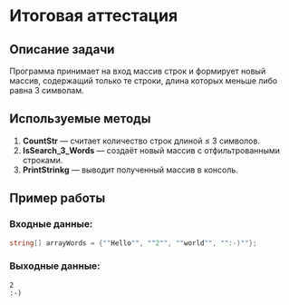 # Итоговая аттестация

## Описание задачи

Программа принимает на вход массив строк и формирует новый массив, содержащий только те строки, длина которых меньше либо равна 3 символам.

## Используемые методы

1. **CountStr** — считает количество строк длиной ≤ 3 символов.
2. **IsSearch_3_Words** — создаёт новый массив с отфильтрованными строками.
3. **PrintStrinkg** — выводит полученный массив в консоль.

## Пример работы

### Входные данные:

```csharp
string[] arrayWords = {""Hello"", ""2"", ""world"", "":-)""};
```

### Выходные данные:

```
2
:-)
```
